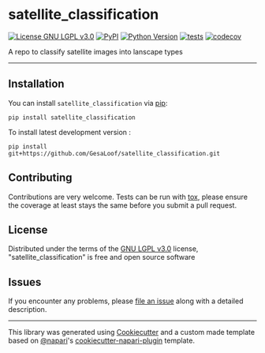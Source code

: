 # satellite_classification

[![License GNU LGPL v3.0](https://img.shields.io/pypi/l/satellite_classification.svg?color=green)](https://github.com/GesaLoof/satellite_classification/raw/main/LICENSE)
[![PyPI](https://img.shields.io/pypi/v/satellite_classification.svg?color=green)](https://pypi.org/project/satellite_classification)
[![Python Version](https://img.shields.io/pypi/pyversions/satellite_classification.svg?color=green)](https://python.org)
[![tests](https://github.com/GesaLoof/satellite_classification/workflows/tests/badge.svg)](https://github.com/GesaLoof/satellite_classification/actions)
[![codecov](https://codecov.io/gh/GesaLoof/satellite_classification/branch/main/graph/badge.svg)](https://codecov.io/gh/GesaLoof/satellite_classification)

A repo to classify  satellite images into lanscape types

----------------------------------

## Installation

You can install `satellite_classification` via [pip]:

    pip install satellite_classification



To install latest development version :

    pip install git+https://github.com/GesaLoof/satellite_classification.git


## Contributing

Contributions are very welcome. Tests can be run with [tox], please ensure
the coverage at least stays the same before you submit a pull request.

## License

Distributed under the terms of the [GNU LGPL v3.0] license,
"satellite_classification" is free and open source software

## Issues

If you encounter any problems, please [file an issue] along with a detailed description.

----------------------------------

This library was generated using [Cookiecutter] and a custom made template based on [@napari]'s [cookiecutter-napari-plugin] template.


[napari]: https://github.com/napari/napari
[Cookiecutter]: https://github.com/audreyr/cookiecutter
[@napari]: https://github.com/napari
[MIT]: http://opensource.org/licenses/MIT
[BSD-3]: http://opensource.org/licenses/BSD-3-Clause
[GNU GPL v3.0]: http://www.gnu.org/licenses/gpl-3.0.txt
[GNU LGPL v3.0]: http://www.gnu.org/licenses/lgpl-3.0.txt
[Apache Software License 2.0]: http://www.apache.org/licenses/LICENSE-2.0
[Mozilla Public License 2.0]: https://www.mozilla.org/media/MPL/2.0/index.txt
[cookiecutter-napari-plugin]: https://github.com/napari/cookiecutter-napari-plugin
[pip]: https://pypi.org/project/pip/
[PyPI]: https://pypi.org/
[tox]: https://tox.readthedocs.io/en/latest/

[file an issue]: https://github.com/GesaLoof/satellite_classification/issues

